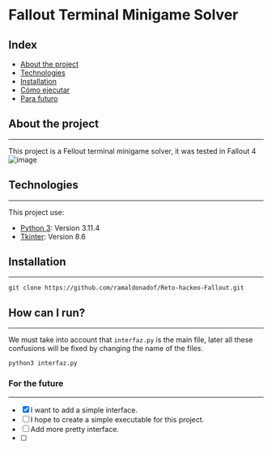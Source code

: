 # Fallout Terminal Minigame Solver

## Index

- [About the project](#about-the-project)
- [Technologies](#technologies)
- [Installation](#installation)
- [Cómo ejecutar](#cómo-ejecutar)
- [Para futuro](#para-futuro)

## About the project
***
This project is a Fellout terminal minigame solver, it was tested in Fallout 4
![image](https://github.com/ramaldonadof/Reto-hackeo-Fallout/assets/42877925/8c5dabfa-73b1-418e-9656-18cc64d2f890)


## Technologies
***
This project use:
* [Python 3](https://www.python.org/): Version 3.11.4
* [Tkinter](https://docs.python.org/es/3/library/tkinter.html): Version 8.6

## Installation
***
```
git clone https://github.com/ramaldonadof/Reto-hackeo-Fallout.git
```

## How can I run?
***
We must take into account that `interfaz.py` is the main file, later all these confusions will be fixed by changing the name of the files.
```
python3 interfaz.py
```

### For the future
***
- [x] I want to add a simple interface.
- [ ] I hope to create a simple executable for this project.
- [ ] Add more pretty interface.
- [ ]

